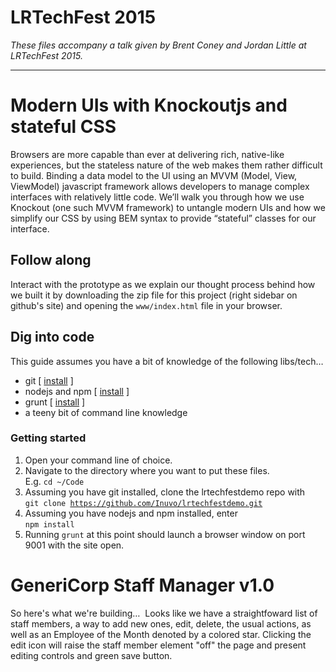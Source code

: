 # LRTechFest 2015
_These files accompany a talk given by Brent Coney and Jordan Little at LRTechFest 2015._

---

# Modern UIs with Knockoutjs and stateful CSS
Browsers are more capable than ever at delivering rich, native-like experiences, but the stateless nature of the web makes them rather difficult to build. Binding a data model to the UI using an MVVM (Model, View, ViewModel) javascript framework allows developers to manage complex interfaces with relatively little code. We’ll walk you through how we use Knockout (one such MVVM framework) to untangle modern UIs and how we simplify our CSS by using BEM syntax to provide “stateful” classes for our interface.

## Follow along
Interact with the prototype as we explain our thought process behind how we built it by downloading the zip file for this project (right sidebar on github's site) and opening the <code>www/index.html</code> file in your browser.

## Dig into code
This guide assumes you have a bit of knowledge of the following libs/tech&hellip;
- git [ [install](http://git-scm.com/downloads) ]
- nodejs and npm [ [install](https://nodejs.org/download/) ]
- grunt [ [install](https://github.com/gruntjs/grunt) ]
- a teeny bit of command line knowledge

### Getting started
1. Open your command line of choice.
2. Navigate to the directory where you want to put these files.  
E.g. <code>cd ~/Code</code>
3. Assuming you have git installed, clone the lrtechfestdemo repo with  
<code>git clone https://github.com/Inuvo/lrtechfestdemo.git</code>
4. Assuming you have nodejs and npm installed, enter  
<code>npm install</code>
5. Running <code>grunt</code> at this point should launch a browser window on port 9001 with the site open.

# GeneriCorp Staff Manager v1.0
So here's what we're building&hellip;
<img src="http://i.imgur.com/r76zIcl.png" alt="" />
Looks like we have a straightfoward list of staff members, a way to add new ones, edit, delete, the usual actions, as well as an Employee of the Month denoted by a colored star. Clicking the edit icon will raise the staff member element "off" the page and present editing controls and green save button.

